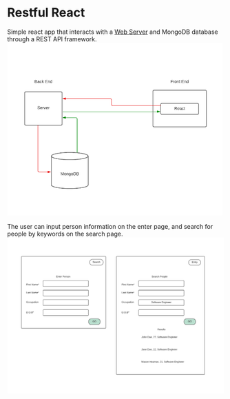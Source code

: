 # Restful React

Simple react app that interacts with a [Web Server](https://github.com/mcheaman/restful_server) and MongoDB database through a REST API framework. 
![Project Architecture](/diagrams/Structure.png "Project Architecture")

The user can input person information on the enter page, and search for people by keywords on the search page.
![Webpage Diagram](/diagrams/Page_Design.png "Webpage Diagram")
